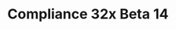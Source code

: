 ---
layout: post
title: Compliance 32x Beta 14
permalink: /compliance32x/B14
comments: true
comments-id: 1.17.1-32x-Beta-14
header-img: compliance32x/releases/B14.jpg

long_text: Smaller update today, but nonetheless a quality one! We are once again re-introducing remade versions of previously removed textures as well as some completely new ones and many improvements over existing textures. We hope you enjoy!

main_changelog: changelogs/compliance32

downloads:
  - 1.17.1 for Java Edition:
      GitHub: https://github.com/Compliance-Resource-Pack/Compliance-Java-32x/releases/download/beta-14/Compliance-32x-Java-Beta-14.zip
      CurseForge: https://www.curseforge.com/minecraft/texture-packs/compliance-32x/download/3444036
  - 1.17.11 for Bedrock Edition:
      GitHub: https://github.com/Compliance-Resource-Pack/Compliance-Bedrock-32x/releases/download/beta-14/Compliance-32x-Bedrock-Beta-14.mcpack
      CurseForge: https://www.curseforge.com/minecraft-bedrock/addons/compliance-32x-bedrock/download/3444037
---